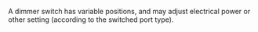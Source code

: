 A dimmer switch has variable positions, and may adjust electrical power or other setting (according to the switched port type).